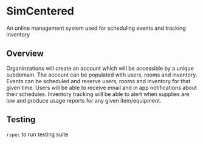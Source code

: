 # SimCentered
An online management system used for scheduling events and tracking inventory

## Overview
Organinzations will create an account which will be accessible by a unique subdomain.  The account can be populated with users, rooms and inventory.  Events can be scheduled and reserve users, rooms and inventory for that given time.  Users will be able to receive email and in app notifications about their schedules.  Inventory tracking will be able to alert when supplies are low and produce usage reports for any given item/equipment.

## Testing
`rspec` to run testing suite

